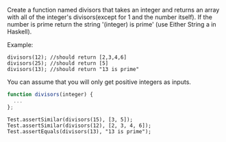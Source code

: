Create a function named divisors that takes an integer and returns an array with all of the integer's divisors(except for 1 and the number itself). If the number is prime return the string '(integer) is prime' (use Either String a in Haskell).

Example:

```
divisors(12); //should return [2,3,4,6]
divisors(25); //should return [5]
divisors(13); //should return "13 is prime"
```

You can assume that you will only get positive integers as inputs.

```js
function divisors(integer) {
  ... 
};
```


```
Test.assertSimilar(divisors(15), [3, 5]);
Test.assertSimilar(divisors(12), [2, 3, 4, 6]);
Test.assertEquals(divisors(13), "13 is prime");
```

